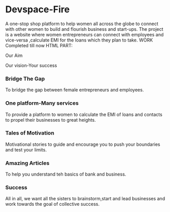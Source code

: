 # Devspace-Fire
A one-stop shop platform to help women all across the globe to connect with other women to build and flourish business and start-ups.
The project is a website where women entrepreneurs can connect with employees and vice-versa ,calculate EMI for the loans which they plan to take.
WORK Completed till now
HTML PART:
<!DOCTYPE html>
<html lang="en">
<head>
    <meta charset="UTF-8">
    <meta http-equiv="X-UA-Compatible" content="IE=edge">
    <meta name="viewport" content="width=device-width, initial-scale=1.0">
    <title>"Our Vision"</title>
    <link rel="stylesheet" href="style.css">
    <link rel="stylesheet" href="https://stackpath.bootstrapcdn.com/font-awesome/4.7.0/css/font-awesome.min.css">
    <link rel="stylesheet" href="https://stackpath.bootstrapcdn.com/bootstrap/4.5.2/css/bootstrap.min.css">
</head>
<body>
<div class="container">
    <div class="aim">
        <hl><span>Our Aim</span></hl>
        <p>Our vision-Your success</p>
    </div>
    <div>
        <div class="row">
            <div class="col-md-4">
                <div class="minimise_gap">
                    <i class="fa fa-handshake-o" aria-hidden="true"></i>
                    <h3><span>Bridge The Gap</span></h3>
                    <p>To bridge the gap between female entrepreneurs and employees.</p>
                </div>
            </div>
            <div class="col-md-4">
                <div class="minimise_gap">
                    <i class="fa fa-users" aria-hidden="true"></i>
                    <h3><span>One platform-Many services</span></h3>
                    <p>To provide a platform to women to calculate the EMI of loans and  contacts to propel their businesses to great heights.</p>
                </div>
            </div>
            <div class="col-md-4">
                <div class="minimise_gap">
                    <i class="fa fa-star" aria-hidden="true"></i>
                    <h3><span>Tales of Motivation</span></h3>
                    <p>Motivational stories to guide and encourage you to push your boundaries and test your limits.</p>
                </div>
            </div>
            <div class="col-md-4">
                <div class="minimise_gap">
                    <i class="fa fa-star" aria-hidden="true"></i>
                    <h3><span>Amazing Articles</span></h3>
                    <p>To help you understand teh basics of bank and business.</p>
                </div>
            </div>
            <div class="col-md-4">
                <div class="minimise_gap">
                    <i class="fa fa-trophy" aria-hidden="true"></i>
                    <h3><span>Success</span></h3>
                    <p>All in all, we want all the sisters to brainstorm,start and lead businesses and work towards the goal of collective success. </p>
                </div>
    

